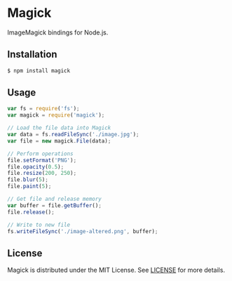 # Magick

ImageMagick bindings for Node.js.

## Installation

``` bash
$ npm install magick
```

## Usage

``` javascript
var fs = require('fs');
var magick = require('magick');

// Load the file data into Magick
var data = fs.readFileSync('./image.jpg');
var file = new magick.File(data);

// Perform operations
file.setFormat('PNG');
file.opacity(0.5);
file.resize(200, 250);
file.blur(5);
file.paint(5);

// Get file and release memory
var buffer = file.getBuffer();
file.release();

// Write to new file
fs.writeFileSync('./image-altered.png', buffer);
```

## License

Magick is distributed under the MIT License. See
[LICENSE](https://github.com/brewster/magick/blob/master/LICENSE) for more
details.
